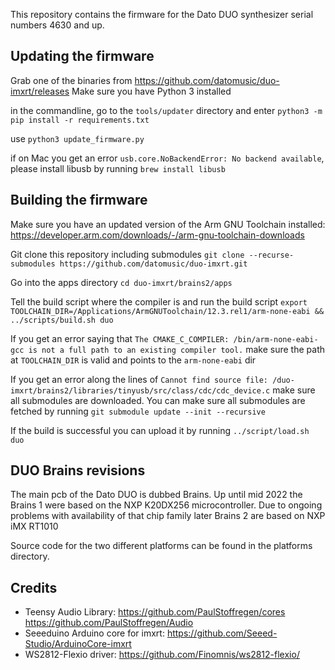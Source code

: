 This repository contains the firmware for the Dato DUO synthesizer serial numbers 4630 and up.

## Updating the firmware

Grab one of the binaries from https://github.com/datomusic/duo-imxrt/releases
Make sure you have Python 3 installed

in the commandline, go to the `tools/updater` directory and enter
`python3 -m pip install -r requirements.txt`

use `python3 update_firmware.py`

if on Mac you get an error `usb.core.NoBackendError: No backend available`, please install libusb by running `brew install libusb`

## Building the firmware
Make sure you have an updated version of the Arm GNU Toolchain installed: https://developer.arm.com/downloads/-/arm-gnu-toolchain-downloads

Git clone this repository including submodules
`git clone --recurse-submodules https://github.com/datomusic/duo-imxrt.git`

Go into the apps directory
`cd duo-imxrt/brains2/apps`

Tell the build script where the compiler is and run the build script
`export TOOLCHAIN_DIR=/Applications/ArmGNUToolchain/12.3.rel1/arm-none-eabi && ../scripts/build.sh duo`

If you get an error saying that `The CMAKE_C_COMPILER: /bin/arm-none-eabi-gcc is not a full path to an existing compiler tool.` make sure the path at `TOOLCHAIN_DIR` is valid and points to the `arm-none-eabi` dir

If you get an error along the lines of `Cannot find source file: /duo-imxrt/brains2/libraries/tinyusb/src/class/cdc/cdc_device.c` make sure all submodules are downloaded. You can make sure all submodules are fetched by running `git submodule update --init --recursive`

If the build is successful you can upload it by running `../script/load.sh duo`

## DUO Brains revisions
The main pcb of the Dato DUO is dubbed Brains. Up until mid 2022 the Brains 1 were based on the NXP K20DX256 microcontroller. Due to ongoing problems with availability of that chip family later Brains 2 are based on NXP iMX RT1010

Source code for the two different platforms can be found in the platforms directory.

## Credits
- Teensy Audio Library: https://github.com/PaulStoffregen/cores https://github.com/PaulStoffregen/Audio
- Seeeduino Arduino core for imxrt: https://github.com/Seeed-Studio/ArduinoCore-imxrt
- WS2812-Flexio driver: https://github.com/Finomnis/ws2812-flexio/
